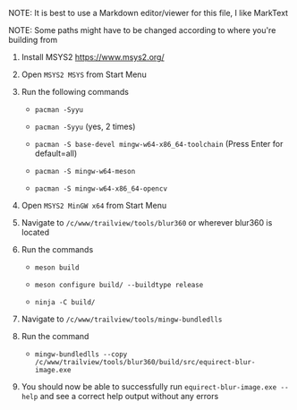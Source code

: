 NOTE: It is best to use a Markdown editor/viewer for this file, I like MarkText

NOTE: Some paths might have to be changed according to where you're building from

1. Install MSYS2 https://www.msys2.org/

2. Open `MSYS2 MSYS` from Start Menu

3. Run the following commands
   
   * `pacman -Syyu`
   
   * `pacman -Syyu` (yes, 2 times)
   
   * `pacman -S base-devel mingw-w64-x86_64-toolchain` (Press Enter for default=all)
   
   * `pacman -S mingw-w64-meson`
   
   * `pacman -S mingw-w64-x86_64-opencv`

4. Open `MSYS2 MinGW x64` from Start Menu

5. Navigate to `/c/www/trailview/tools/blur360` or wherever blur360 is located

6. Run the commands
   
   * `meson build`
   
   * `meson configure build/ --buildtype release`
   
   * `ninja -C build/`

7. Navigate to `/c/www/trailview/tools/mingw-bundledlls`

8. Run the command
   
   * `mingw-bundledlls --copy /c/www/trailview/tools/blur360/build/src/equirect-blur-image.exe`

9. You should now be able to successfully run `equirect-blur-image.exe --help` and see a correct help output without any errors
